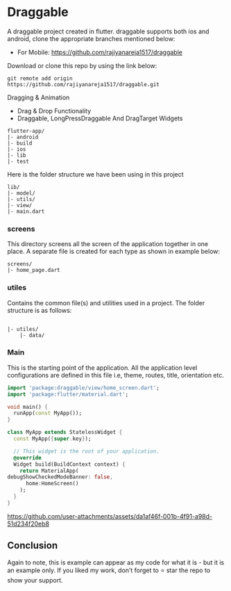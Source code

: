 # Draggable 

A draggable project created in flutter. draggable supports both ios and android, clone the appropriate branches mentioned below:

* For Mobile: https://github.com/rajiyanareja1517/draggable

Download or clone this repo by using the link below:

```
git remote add origin https://github.com/rajiyanareja1517/draggable.git
```

Dragging & Animation		

- Drag & Drop Functionality
- Draggable, LongPressDraggable And DragTarget Widgets

```
flutter-app/
|- android
|- build
|- ios
|- lib
|- test
```

Here is the folder structure we have been using in this project

```
lib/
|- model/
|- utils/
|- view/
|- main.dart
```

### screens

This directory screens all the screen of the application together in one place. A separate file is created for each type as shown in example below:

```
screens/
|- home_page.dart

```

### utiles

Contains the common file(s) and utilities used in a project. The folder structure is as follows:

```

|- utiles/
    |- data/

```


### Main

This is the starting point of the application. All the application level configurations are defined in this file i.e, theme, routes, title, orientation etc.

```dart
import 'package:draggable/view/home_screen.dart';
import 'package:flutter/material.dart';

void main() {
  runApp(const MyApp());
}

class MyApp extends StatelessWidget {
  const MyApp({super.key});

  // This widget is the root of your application.
  @override
  Widget build(BuildContext context) {
    return MaterialApp(
debugShowCheckedModeBanner: false,
      home:HomeScreen()
    );
  }
}


```



https://github.com/user-attachments/assets/da1af46f-001b-4f91-a98d-51d234f20eb8




## Conclusion

Again to note, this is example can appear as my code for what it is - but it is an example only. If you liked my work, don’t forget to ⭐ star the repo to show your support.

